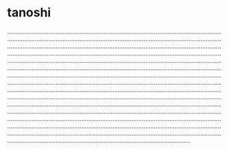 # tanoshi
..............................................................................................................................................................................................................................................................................................................................................................................................................................................................................................................................................................................................................................................................................................................................................................................................................................................................................................................................................................................................................................................................................................................................................................................................................................................................................................................................................................................................................................................................................................................................................................................................................................................................................................................................................................................................................................................................................................................................................................................................................................................